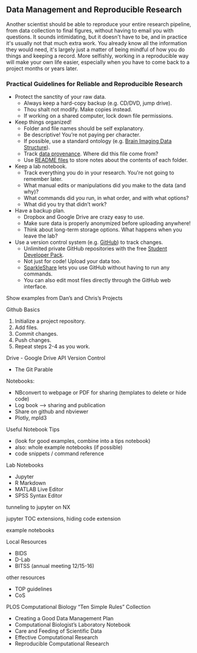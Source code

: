 ## Data Management and Reproducible Research

Another scientist should be able to reproduce your entire research pipeline, from data collection to final figures, without having to email you with questions. It sounds intimidating, but it doesn't have to be, and in practice it's usually not that much extra work. You already know all the information they would need, it's largely just a matter of being mindful of how you do things and keeping a record. More selfishly, working in a reproducible way will make your own life easier, especially when you have to come back to a project months or years later.

### Practical Guidelines for Reliable and Reproducible Research
- Protect the sanctity of your raw data.
	- Always keep a hard-copy backup (e.g. CD/DVD, jump drive).
	- Thou shalt not modify. Make copies instead.
	- If working on a shared computer, lock down file permissions.
- Keep things organized!
    - Folder and file names should be self explanatory.
	- Be descriptive! You’re not paying per character.
	- If possible, use a standard ontology (e.g. [Brain Imaging Data Structure](http://bids.neuroimaging.io/)).
	- Track [data provenance](https://en.wikipedia.org/wiki/Provenance#Data_provenance). Where did this file come from?
	- Use [README files](https://en.wikipedia.org/wiki/README) to store notes about the contents of each folder.
- Keep a lab notebook.
	- Track everything you do in your research. You're not going to remember later.
	- What manual edits or manipulations did you make to the data (and why)?
    - What commands did you run, in what order, and with what options?
    - What did you try that didn’t work?
- Have a backup plan.
	- Dropbox and Google Drive are crazy easy to use.
	- Make sure data is properly anonymized before uploading anywhere!
	- Think about long-term storage options. What happens when you leave the lab?
- Use a version control system (e.g. [GitHub](https://github.com/)) to track changes.
	- Unlimited private GitHub repositories with the free [Student Developer Pack](https://education.github.com/pack).
	- Not just for code! Upload your data too.
	- [SparkleShare](https://www.sparkleshare.org/) lets you use GitHub without having to run any commands.
	- You can also edit most files directly through the GitHub web interface.

Show examples from Dan’s and Chris’s Projects

Github Basics
1) Initialize a project repository.
2) Add files.
3) Commit changes.
4) Push changes.
5) Repeat steps 2-4 as you work.

Drive - Google Drive API
Version Control
- The Git Parable

Notebooks:
- NBconvert to webpage or PDF for sharing (templates to delete or hide code)
- Log book —> sharing and publication
- Share on github and nbviewer
- Plotly, mpld3

Useful Notebook Tips
- (look for good examples, combine into a tips notebook)
- also: whole example notebooks (if possible)
- code snippets / command reference

Lab Notebooks
- Jupyter
- R Markdown
- MATLAB Live Editor
- SPSS Syntax Editor

tunneling to jupyter on NX

jupyter TOC extensions, hiding code extension

example notebooks

Local Resources
- BIDS
- D-Lab
- BITSS (annual meeting 12/15-16)

other resources
- TOP guidelines
- CoS

PLOS Computational Biology “Ten Simple Rules” Collection
- Creating a Good Data Management Plan
- Computational Biologist’s Laboratory Notebook
- Care and Feeding of Scientific Data
- Effective Computational Research
- Reproducible Computational Research
